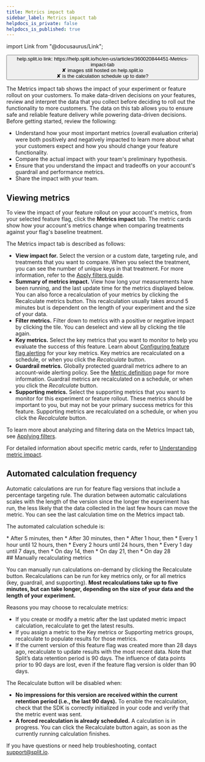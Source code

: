 ```yaml
---
title: Metrics impact tab
sidebar_label: Metrics impact tab
helpdocs_is_private: false
helpdocs_is_published: true
---
```


import Link from "@docusaurus/Link";

<p>
  <button style={{borderRadius:'8px', border:'1px', fontFamily:'Courier New', fontWeight:'800', textAlign:'left'}}> help.split.io link: https://help.split.io/hc/en-us/articles/360020844451-Metrics-impact-tab <br /> ✘ images still hosted on help.split.io <br /> <span style={{backgroundColor:'#ffae42'}}> ✘ is the calculation schedule up to date? </span> </button>
</p>

The Metrics impact tab shows the impact of your experiment or feature rollout on your customers. To make data-driven decisions on your features, review and interpret the data that you collect before deciding to roll out the functionality to more customers. The data on this tab allows you to ensure safe and reliable feature delivery while powering data-driven decisions. Before getting started, review the following:

* Understand how your most important metrics (overall evaluation criteria) were both positively and negatively impacted to learn more about what your customers expect and how you should change your feature functionality.
* Compare the actual impact with your team's preliminary hypothesis.
* Ensure that you understand the impact and tradeoffs on your account's guardrail and performance metrics.
* Share the impact with your team.

## Viewing metrics 

To view the impact of your feature rollout on your account's metrics, from your selected feature flag, click the **Metrics impact** tab. The metric cards show how your account's metrics change when comparing treatments against your flag's baseline treatment.

The Metrics impact tab is described as follows:

* **View impact for.** Select the version or a custom date, targeting rule, and treatments that you want to compare. When you select the treatment, you can see the number of unique keys in that treatment. For more information, refer to the [Apply filters guide](https://help.split.io/hc/en-us/articles/360020848451-Applying-filters).
* **Summary of metrics impact.** View how long your measurements have been running, and the last update time for the metrics displayed below. You can also force a recalculation of your metrics by clicking the Recalculate metrics button. This recalculation usually takes around 5 minutes but is dependent on the length of your experiment and the size of your data.
* **Filter metrics.** Filter down to metrics with a positive or negative impact by clicking the tile. You can deselect and view all by clicking the tile again.
* **Key metrics.** Select the key metrics that you want to monitor to help you evaluate the success of this feature. Learn about [Configuring feature flag alerting](https://help.split.io/hc/en-us/articles/19832711328397-Configuring-feature-flag-alerting) for your key metrics. Key metrics are recalculated on a schedule, or when you click the *Recalculate* button.
* **Guardrail metrics.** Globally protected guardrail metrics adhere to an account-wide alerting policy. See the [Metric definition](https://help.split.io/hc/en-us/articles/22005565241101-Metrics#metric-categories) page for more information. Guardrail metrics are recalculated on a schedule, or when you click the *Recalculate* button.
* **Supporting metrics.** Select the supporting metrics that you want to monitor for this experiment or feature rollout. These metrics should be important to you, but may not be your primary success metrics for this feature. Supporting metrics are recalculated on a schedule, or when you click the *Recalculate* button.

To learn more about analyzing and filtering data on the Metrics Impact tab, see [Applying filters](https://help.split.io/hc/en-us/articles/360020848451).

For detailed information about specific metric cards, refer to [Understanding metric impact](https://help.split.io/hc/en-us/articles/360020890491-Understand-impact).

## Automated calculation frequency

Automatic calculations are run for feature flag versions that include a percentage targeting rule. The duration between automatic calculations scales with the length of the version since the longer the experiment has run, the less likely that the data collected in the last few hours can move the metric. You can see the last calculation time on the Metrics impact tab.

The automated calculation schedule is:
<div style={{backgroundColor:'#ffae42'}}>
* After 5 minutes, then
* After 30 minutes, then
* After 1 hour, then
* Every 1 hour until 12 hours, then
* Every 2 hours until 24 hours, then
* Every 1 day until 7 days, then
* On day 14, then
* On day 21, then
* On day 28
</div>
## Manually recalculating metrics

You can manually run calculations on-demand by clicking the Recalculate button. Recalculations can be run for key metrics only, or for all metrics (key, guardrail, and supporting). **Most recalculations take up to five minutes, but can take longer, depending on the size of your data and the length of your experiment.**

Reasons you may choose to recalculate metrics:
* If you create or modify a metric after the last updated metric impact calculation, recalculate to get the latest results.
* If you assign a metric to the Key metrics or Supporting metrics groups, recalculate to populate results for those metrics.
* If the current version of this feature flag was created more than 28 days ago, recalculate to update results with the most recent data. Note that Split’s data retention period is 90 days. The influence of data points prior to 90 days are lost, even if the feature flag version is older than 90 days.

The Recalculate button will be disabled when:

* **No impressions for this version are received within the current retention period (i.e., the last 90 days).** To enable the recalculation, check that the SDK is correctly initialized in your code and verify that the metric event was sent.
* **A forced recalculation is already scheduled.** A calculation is in progress.  You can click the Recalculate button again, as soon as the currently running calculation finishes.

If you have questions or need help troubleshooting, contact [support@split.io](mailto:support@split.io).
